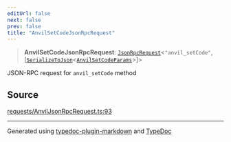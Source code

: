 ```yaml
---
editUrl: false
next: false
prev: false
title: "AnvilSetCodeJsonRpcRequest"
---
```


> **AnvilSetCodeJsonRpcRequest**: [`JsonRpcRequest`](/reference/tevm/jsonrpc/type-aliases/jsonrpcrequest/)\<`"anvil_setCode"`, [[`SerializeToJson`](/reference/tevm/procedures-types/type-aliases/serializetojson/)\<[`AnvilSetCodeParams`](/reference/tevm/actions-types/type-aliases/anvilsetcodeparams/)\>]\>

JSON-RPC request for `anvil_setCode` method

## Source

[requests/AnvilJsonRpcRequest.ts:93](https://github.com/evmts/tevm-monorepo/blob/main/packages/procedures-types/src/requests/AnvilJsonRpcRequest.ts#L93)

***
Generated using [typedoc-plugin-markdown](https://www.npmjs.com/package/typedoc-plugin-markdown) and [TypeDoc](https://typedoc.org/)
